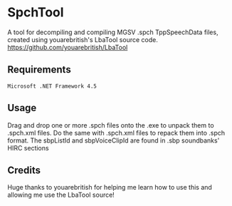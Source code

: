 SpchTool
========
A tool for decompiling and compiling MGSV .spch TppSpeechData files, created using youarebritish's LbaTool source code.
https://github.com/youarebritish/LbaTool

Requirements
--------
```
Microsoft .NET Framework 4.5 
```

Usage
--------
Drag and drop one or more .spch files onto the .exe to unpack them to .spch.xml files. Do the same with .spch.xml files to repack them into .spch format.
The sbpListId and sbpVoiceClipId are found in .sbp soundbanks' HIRC sections

Credits
--------
Huge thanks to youarebritish for helping me learn how to use this and allowing me use the LbaTool source!